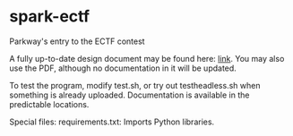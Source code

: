 # spark-ectf
Parkway's entry to the ECTF contest

A fully up-to-date design document may be found here: [link](https://docs.google.com/document/d/1EXYyXozcr_MIDkziOJ2ZuWqGDgMYc304k2OxB4mx_DE/edit?usp=sharing). You may also use the PDF, although no documentation in it will be updated.

To test the program, modify test.sh, or try out testheadless.sh when something is already uploaded.
Documentation is available in the predictable locations.

Special files:
requirements.txt: Imports Python libraries.
